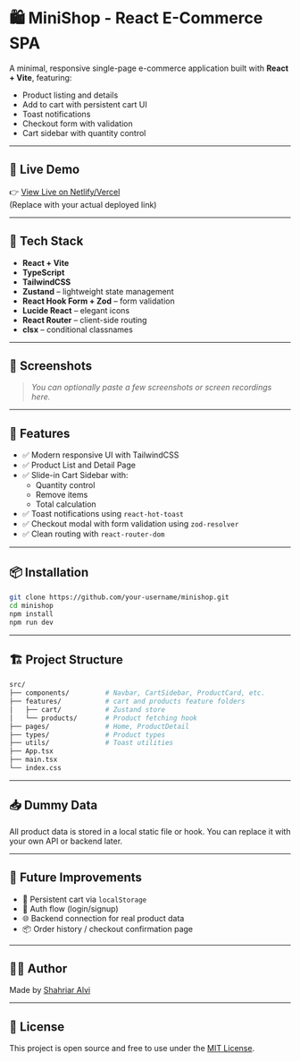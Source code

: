 # 🛍️ MiniShop - React E-Commerce SPA

A minimal, responsive single-page e-commerce application built with **React + Vite**, featuring:

- Product listing and details
- Add to cart with persistent cart UI
- Toast notifications
- Checkout form with validation
- Cart sidebar with quantity control

---

## 🚀 Live Demo

👉 [View Live on Netlify/Vercel](#)  
(Replace with your actual deployed link)

---

## 🧱 Tech Stack

- **React + Vite**
- **TypeScript**
- **TailwindCSS**
- **Zustand** – lightweight state management
- **React Hook Form + Zod** – form validation
- **Lucide React** – elegant icons
- **React Router** – client-side routing
- **clsx** – conditional classnames

---

## 📸 Screenshots

> _You can optionally paste a few screenshots or screen recordings here._

---

## 🧩 Features

- ✅ Modern responsive UI with TailwindCSS
- ✅ Product List and Detail Page
- ✅ Slide-in Cart Sidebar with:
    - Quantity control
    - Remove items
    - Total calculation
- ✅ Toast notifications using `react-hot-toast`
- ✅ Checkout modal with form validation using `zod-resolver` 
- ✅ Clean routing with `react-router-dom`

---

## 📦 Installation

```bash
git clone https://github.com/your-username/minishop.git
cd minishop
npm install
npm run dev
```

---

## 🏗️ Project Structure

```bash
src/
├── components/         # Navbar, CartSidebar, ProductCard, etc.
├── features/           # cart and products feature folders
│   ├── cart/           # Zustand store
│   └── products/       # Product fetching hook
├── pages/              # Home, ProductDetail
├── types/              # Product types
├── utils/              # Toast utilities
├── App.tsx
├── main.tsx
└── index.css
```

---

## 📥 Dummy Data

All product data is stored in a local static file or hook. You can replace it with your own API or backend later.

---

## 🧪 Future Improvements

- 🛒 Persistent cart via `localStorage`
- 🔐 Auth flow (login/signup)
- 🌐 Backend connection for real product data
- 📦 Order history / checkout confirmation page

---

## 🧑‍💻 Author

Made by [Shahriar Alvi](https://github.com/shahriaralvi)

---

## 📄 License

This project is open source and free to use under the [MIT License](LICENSE).